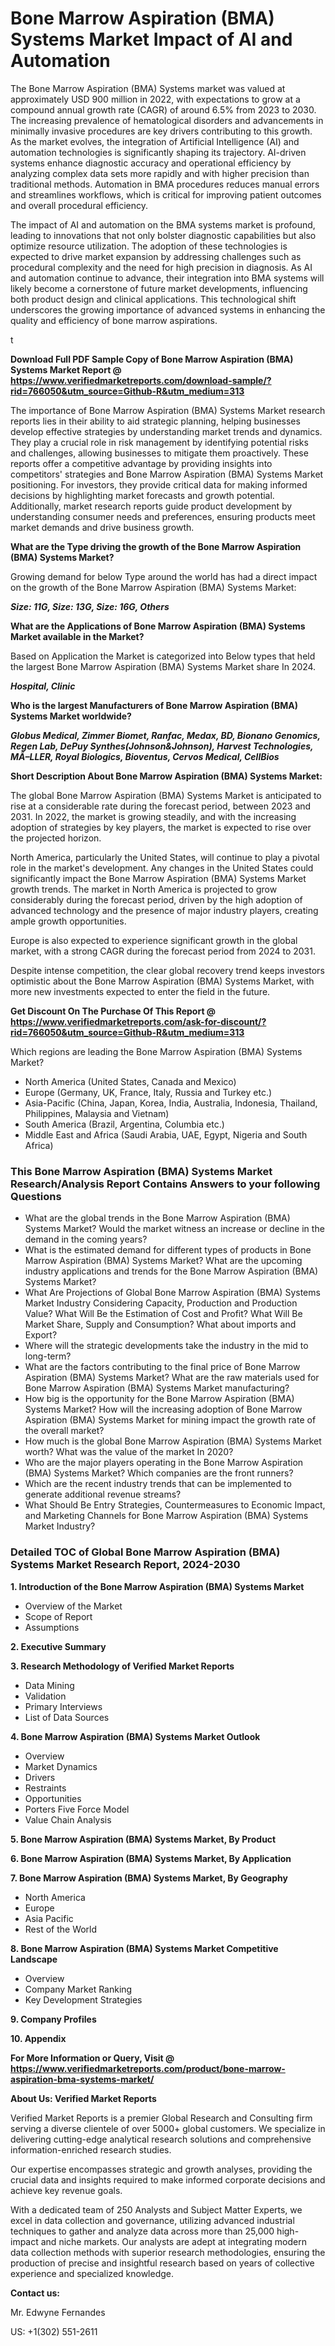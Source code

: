 <meta name="title" content="Global Bone Marrow Aspiration (BMA) Systems Market Impact of AI and Automation"><meta name="description" content="The Bone Marrow Aspiration (BMA) Systems market was valued at approximately USD 900 million in 2022, with expectations to grow at a compound annual growth rate (CAGR) "><meta name="title" content="Bone Marrow Aspiration (BMA) Systems Market Size, Share, Scope, Trends, Growth, Opportunities, Analysis, Forecast"><h1>Bone Marrow Aspiration (BMA) Systems Market Impact of AI and Automation</h1><p>The Bone Marrow Aspiration (BMA) Systems market was valued at approximately USD 900 million in 2022, with expectations to grow at a compound annual growth rate (CAGR) of around 6.5% from 2023 to 2030. The increasing prevalence of hematological disorders and advancements in minimally invasive procedures are key drivers contributing to this growth. As the market evolves, the integration of Artificial Intelligence (AI) and automation technologies is significantly shaping its trajectory. AI-driven systems enhance diagnostic accuracy and operational efficiency by analyzing complex data sets more rapidly and with higher precision than traditional methods. Automation in BMA procedures reduces manual errors and streamlines workflows, which is critical for improving patient outcomes and overall procedural efficiency.</p><p>The impact of AI and automation on the BMA systems market is profound, leading to innovations that not only bolster diagnostic capabilities but also optimize resource utilization. The adoption of these technologies is expected to drive market expansion by addressing challenges such as procedural complexity and the need for high precision in diagnosis. As AI and automation continue to advance, their integration into BMA systems will likely become a cornerstone of future market developments, influencing both product design and clinical applications. This technological shift underscores the growing importance of advanced systems in enhancing the quality and efficiency of bone marrow aspirations.</p>t</p><p id="" class=""><strong>Download Full PDF Sample Copy of Bone Marrow Aspiration (BMA) Systems Market Report @ <a href="https://www.verifiedmarketreports.com/download-sample/?rid=766050&utm_source=Github-R&utm_medium=313" target="_blank">https://www.verifiedmarketreports.com/download-sample/?rid=766050&utm_source=Github-R&utm_medium=313</a></strong></p><p>The importance of&nbsp;Bone Marrow Aspiration (BMA) Systems Market research reports lies in their ability to aid strategic planning, helping businesses develop effective strategies by understanding market trends and dynamics. They play a crucial role in risk management by identifying potential risks and challenges, allowing businesses to mitigate them proactively. These reports offer a competitive advantage by providing insights into competitors' strategies and Bone Marrow Aspiration (BMA) Systems Market positioning. For investors, they provide critical data for making informed decisions by highlighting market forecasts and growth potential. Additionally, market research reports guide product development by understanding consumer needs and preferences, ensuring products meet market demands and drive business growth.</p><p><strong>What are the&nbsp;Type driving the growth of the Bone Marrow Aspiration (BMA) Systems Market?</strong></p><p id="" class="">Growing demand for below Type around the world has had a direct impact on the growth of the Bone Marrow Aspiration (BMA) Systems Market:</p><em><strong>Size: 11G, Size: 13G, Size: 16G, Others</strong></em></p><strong>What are the&nbsp;Applications&nbsp;of Bone Marrow Aspiration (BMA) Systems Market available in the Market?</strong></p><p id="" class="">Based on Application the Market is categorized into Below types that held the largest Bone Marrow Aspiration (BMA) Systems Market share In 2024.</p><em><strong>Hospital, Clinic</strong></em></p><strong>Who is the largest Manufacturers of Bone Marrow Aspiration (BMA) Systems Market worldwide?</strong></p><p><em><strong>Globus Medical, Zimmer Biomet, Ranfac, Medax, BD, Bionano Genomics, Regen Lab, DePuy Synthes(Johnson&Johnson), Harvest Technologies, MÃ–LLER, Royal Biologics, Bioventus, Cervos Medical, CellBios</strong></em></p><p id="" class=""><strong>Short Description About Bone Marrow Aspiration (BMA) Systems Market:</strong></p><p>The global Bone Marrow Aspiration (BMA) Systems Market is anticipated to rise at a considerable rate during the forecast period, between 2023 and 2031. In 2022, the market is growing steadily, and with the increasing adoption of strategies by key players, the market is expected to rise over the projected horizon.</p><p>North America, particularly the United States, will continue to play a pivotal role in the market's development. Any changes in the United States could significantly impact the Bone Marrow Aspiration (BMA) Systems Market growth trends. The market in North America is projected to grow considerably during the forecast period, driven by the high adoption of advanced technology and the presence of major industry players, creating ample growth opportunities.</p><p>Europe is also expected to experience significant growth in the global market, with a strong CAGR during the forecast period from 2024 to 2031.</p><p>Despite intense competition, the clear global recovery trend keeps investors optimistic about the Bone Marrow Aspiration (BMA) Systems Market, with more new investments expected to enter the field in the future.</p><p id="" class=""><strong>Get Discount On The Purchase Of This Report @ <a href="https://www.verifiedmarketreports.com/ask-for-discount/?rid=766050&utm_source=Github-R&utm_medium=313" target="_blank">https://www.verifiedmarketreports.com/ask-for-discount/?rid=766050&utm_source=Github-R&utm_medium=313</a></strong></p>Which regions are leading the Bone Marrow Aspiration (BMA) Systems Market?</p><ul><li>North America (United States, Canada and Mexico)</li><li>Europe (Germany, UK, France, Italy, Russia and Turkey etc.)</li><li>Asia-Pacific (China, Japan, Korea, India, Australia, Indonesia, Thailand, Philippines, Malaysia and Vietnam)</li><li>South America (Brazil, Argentina, Columbia etc.)</li><li>Middle East and Africa (Saudi Arabia, UAE, Egypt, Nigeria and South Africa)</li></ul><h3 id="" class="">This Bone Marrow Aspiration (BMA) Systems Market Research/Analysis Report Contains Answers to your following Questions</h3><ul><li>What are the global trends in the Bone Marrow Aspiration (BMA) Systems Market? Would the market witness an increase or decline in the demand in the coming years?</li><li>What is the estimated demand for different types of products in Bone Marrow Aspiration (BMA) Systems Market? What are the upcoming industry applications and trends for the Bone Marrow Aspiration (BMA) Systems Market?</li><li>What Are Projections of Global Bone Marrow Aspiration (BMA) Systems Market Industry Considering Capacity, Production and Production Value? What Will Be the Estimation of Cost and Profit? What Will Be Market Share, Supply and Consumption? What about imports and Export?</li><li>Where will the strategic developments take the industry in the mid to long-term?</li><li>What are the factors contributing to the final price of Bone Marrow Aspiration (BMA) Systems Market? What are the raw materials used for Bone Marrow Aspiration (BMA) Systems Market manufacturing?</li><li>How big is the opportunity for the Bone Marrow Aspiration (BMA) Systems Market? How will the increasing adoption of Bone Marrow Aspiration (BMA) Systems Market for mining impact the growth rate of the overall market?</li><li>How much is the global Bone Marrow Aspiration (BMA) Systems Market worth? What was the value of the market In 2020?</li><li>Who are the major players operating in the Bone Marrow Aspiration (BMA) Systems Market? Which companies are the front runners?</li><li>Which are the recent industry trends that can be implemented to generate additional revenue streams?</li><li>What Should Be Entry Strategies, Countermeasures to Economic Impact, and Marketing Channels for Bone Marrow Aspiration (BMA) Systems Market Industry?</li></ul><h3 id="" class="">Detailed TOC of Global Bone Marrow Aspiration (BMA) Systems Market Research Report, 2024-2030</h3><p id="" class=""><strong>1. Introduction of the Bone Marrow Aspiration (BMA) Systems Market</strong></p><ul><li>Overview of the Market</li><li>Scope of Report</li><li>Assumptions</li></ul><p id="" class=""><strong>2. Executive Summary</strong></p><p id="" class=""><strong>3. Research Methodology of Verified Market Reports</strong></p><ul><li>Data Mining</li><li>Validation</li><li>Primary Interviews</li><li>List of Data Sources</li></ul><p id="" class=""><strong>4. Bone Marrow Aspiration (BMA) Systems Market Outlook</strong></p><ul><li>Overview</li><li>Market Dynamics</li><li>Drivers</li><li>Restraints</li><li>Opportunities</li><li>Porters Five Force Model</li><li>Value Chain Analysis</li></ul><p id="" class=""><strong>5. Bone Marrow Aspiration (BMA) Systems Market, By Product</strong></p><p id="" class=""><strong>6. Bone Marrow Aspiration (BMA) Systems Market, By Application</strong></p><p id="" class=""><strong>7. Bone Marrow Aspiration (BMA) Systems Market, By Geography</strong></p><ul><li>North America</li><li>Europe</li><li>Asia Pacific</li><li>Rest of the World</li></ul><p id="" class=""><strong>8. Bone Marrow Aspiration (BMA) Systems Market Competitive Landscape</strong></p><ul><li>Overview</li><li>Company Market Ranking</li><li>Key Development Strategies</li></ul><p id="" class=""><strong>9. Company Profiles</strong></p><p id="" class=""><strong>10. Appendix</strong></p><p id="" class=""><strong>For More Information or Query, Visit @ <a href="https://www.verifiedmarketreports.com/product/bone-marrow-aspiration-bma-systems-market/" target="_blank">https://www.verifiedmarketreports.com/product/bone-marrow-aspiration-bma-systems-market/</a></strong></p><p id="" class=""><strong>About Us: Verified Market Reports</strong></p><p id="" class="">Verified Market Reports is a premier Global Research and Consulting firm serving a diverse clientele of over 5000+ global customers. We specialize in delivering cutting-edge analytical research solutions and comprehensive information-enriched research studies.</p><p id="" class="">Our expertise encompasses strategic and growth analyses, providing the crucial data and insights required to make informed corporate decisions and achieve key revenue goals.</p><p id="" class="">With a dedicated team of 250 Analysts and Subject Matter Experts, we excel in data collection and governance, utilizing advanced industrial techniques to gather and analyze data across more than 25,000 high-impact and niche markets. Our analysts are adept at integrating modern data collection methods with superior research methodologies, ensuring the production of precise and insightful research based on years of collective experience and specialized knowledge.</p><p id="" class=""><strong>Contact us:</strong></p><p id="" class="">Mr. Edwyne Fernandes</p><p id="" class="">US: +1(302) 551-2611</p>